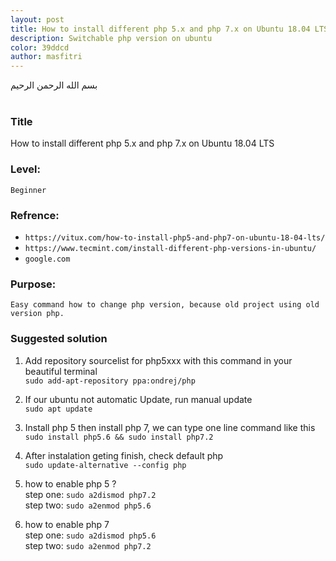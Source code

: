 ```yaml
---
layout: post
title: How to install different php 5.x and php 7.x on Ubuntu 18.04 LTS
description: Switchable php version on ubuntu
color: 39ddcd
author: masfitri
---
```


بسم الله الرحمن الرحيم
<br/><br/>
### Title
How to install different php 5.x and php 7.x on Ubuntu 18.04 LTS

### Level: 
`Beginner`<br/>

### Refrence:
- `https://vitux.com/how-to-install-php5-and-php7-on-ubuntu-18-04-lts/` <br/>
- `https://www.tecmint.com/install-different-php-versions-in-ubuntu/` <br/>
- `google.com`

### Purpose:
`Easy command how to change php version, because old project using old version php.`

### Suggested solution
1. Add repository sourcelist for php5xxx with this command in your beautiful terminal <br/>
`sudo add-apt-repository ppa:ondrej/php`

2. If our ubuntu not automatic Update, run manual update <br/>
`sudo apt update`

3. Install php 5 then install php 7, we can type one line command like this  <br/>
`sudo install php5.6 && sudo install php7.2`

4. After instalation geting finish, check default php <br/>
`sudo update-alternative --config php`

5. how to enable php 5 ? <br/>
step one: `sudo a2dismod php7.2`  <br/>
step two: `sudo a2enmod php5.6`

6. how to enable php 7 <br/>
step one: `sudo a2dismod php5.6`  <br/>
step two: `sudo a2enmod php7.2`
